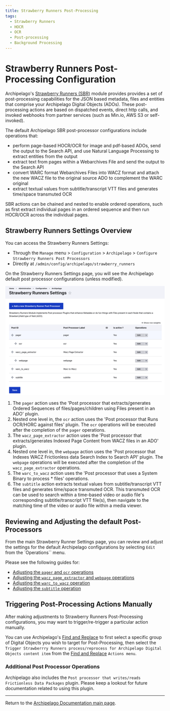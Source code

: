 ```yaml
---
title: Strawberry Runners Post-Processing
tags:
  - Strawberry Runners
  - HOCR
  - OCR
  - Post-processing
  - Background Processing
---
```


# Strawberry Runners Post-Processing Configuration

Archipelago's [Strawberry Runners (SBR)](https://github.com/esmero/strawberry_runners) module provides provides a set of post-processing capabilities for the JSON based metadata, files and entities that comprise your Archipelago Digital Objects (ADOs). These post-processing actions are based on dispatched events, direct http calls, and invoked webhooks from partner services (such as Min.io, AWS S3 or self-invoked). 

The default Archipelago SBR post-processor configurations include operations that:
- perform page-based HOCR/OCR for image and pdf-based ADOs, send the output to the Search API, and use Natural Language Processing to extract entities from the output
- extract text from pages within a Webarchives File and send the output to the Search API
- convert WARC format Webarchives Files into WACZ format and attach the new WACZ file to the original source ADO to complement the WARC original
- extract textual values from subtitle/transcript VTT files and generates time/space transmuted OCR

SBR actions can be chained and nested to enable ordered operations, such as first extract individual pages in an ordered sequence and then run HOCR/OCR across the individual pages.

## Strawberry Runners Settings Overview

You can access the Strawberry Runners Settings:

- Through the `Manage` menu > `Configuration` > `Archipelago` > `Configure Strawberry Runners Post Processors`
- Directly at `/admin/config/archipelago/strawberry_runners` 

On the Strawberry Runners Settings page, you will see the Archipelago default post processor configurations (unless modified).

![Strawberry Runners Home](images/strawberryrunnershome_updated.png)

1. The `pager` action uses the 'Post processor that extracts/generates Ordered Sequences of files/pages/children using Files present in an ADO' plugin.
2. Nested one level in, the `ocr` action uses the 'Post processor that Runs OCR/HORC against files' plugin. The `ocr` operations will be executed after the completion of the `pager` operations.
3. The `wacz_page_extractor` action uses the 'Post processor that extracts/generates Indexed Page Content from WACZ files in an ADO' plugin.
4. Nested one level in, the `webpage` action uses the 'Post processor that Indexes WACZ Frictionless data Search Index to Search API' plugin. The `webpage` operations will be executed after the completion of the `wacz_page_extractor` operations.
5. The `warc_to_wacz` action uses the 'Post processor that uses a System Binary to process * files' operations.
6. The `subtitle` action extracts textual values from subtitle/transcript VTT files and generates time/space transmuted OCR. This transmuted OCR can be used to search within a time-based video or audio file's corresponding subtitle/transcript VTT file(s), then navigate to the matching time of the video or audio file within a media viewer.

## Reviewing and Adjusting the default Post-Processors

From the main Strawberry Runner Settings page, you can review and adjust the settings for the default Archipelago configurations by selecting `Edit` from the `Operations`` menu. 

Please see the following guides for:

- [Adjusting the `pager` and `ocr` operations](strawberryrunners_pager_ocr.md)
- [Adjusting the `wacz_page_extractor` and `webpage` operations](strawberryrunners_webpage_text.md)
- [Adjusting the `warc_to_wacz` operation](strawberryrunners_wacz_binary.md)
- [Adjusting the `subtitle` operation](strawberryrunners_subtitle.md)

## Triggering Post-Processing Actions Manually

After making adjustments to Strawberry Runners Post-Processing configurations, you may want to trigger/re-trigger a particular action manually.

You can use Archipelago's [Find and Replace](find_and_replace.md) to first select a specific group of Digital Objects you wish to target for Post-Processing, then select the `Trigger Strawberrry Runners process/reprocess for Archipelago Digital Objects content item` from the [Find and Replace](find_and_replace.md) `Actions menu`.

### Additional Post Processor Operations

Archipelago also includes the `Post processor that writes/reads Frictionless Data Packages` plugin. Please keep a lookout for future documentation related to using this plugin.

___

Return to the [Archipelago Documentation main page](index.md).
